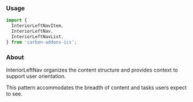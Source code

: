 ### Usage

```js
import {
  InteriorLeftNavItem,
  InteriorLeftNav,
  InteriorLeftNavList,
} from 'carbon-addons-ics';
```

### About

InteriorLeftNav organizes the content structure and provides context to support user orientation.

This pattern accommodates the breadth of content and tasks users expect to see.
